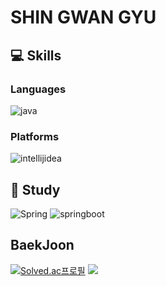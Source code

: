 # SHIN GWAN GYU 
## :computer: Skills
### Languages

![java](https://img.shields.io/badge/java-007396.svg?&style=for-the-badge&logo=java&logoColor=white) 

### Platforms

![intellijidea](https://img.shields.io/badge/intellij%20idea-000000.svg?&style=for-the-badge&logo=intellijidea&logoColor=white) 

## :pencil: Study
![Spring](https://img.shields.io/badge/spring-6DB33F.svg?&style=for-the-badge&logo=spring&logoColor=white) ![springboot](https://img.shields.io/badge/spring%20boot-6DB33F.svg?&style=for-the-badge&logo=springboot&logoColor=white) 

## BaekJoon
[![Solved.ac프로필](http://mazassumnida.wtf/api/v2/generate_badge?boj=white0424)](https://solved.ac/white0424)
<img src="http://mazandi.herokuapp.com/api?handle=white0424&theme=dark"/>
